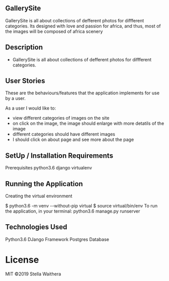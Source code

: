 ## GallerySite

GallerySite is all about collections of defferent photos for diffferent categories.
Its designed with love and passion for africa, and thus, most of the images will be composed
of africa scenery

## Description

* GallerySite is all about collections of defferent photos for diffferent categories.

## User Stories

These are the behaviours/features that the application implements for use by a user.

As a user I would like to:

* view different categories of images on the site
* on click on the image, the image should enlarge with more detatils of the image
* different categories should have different images
* I should click on about page and see more about the page

## SetUp / Installation Requirements

Prerequisites
python3.6 django
virtualenv

## Running the Application

Creating the virtual environment

  $ python3.6 -m venv --without-pip virtual
  $ source virtual/bin/env
To run the application, in your terminal: python3.6 manage.py runserver

## Technologies Used

Python3.6
DJango Framework
Postgres Database

# License

MIT ©2019  Stella Waithera